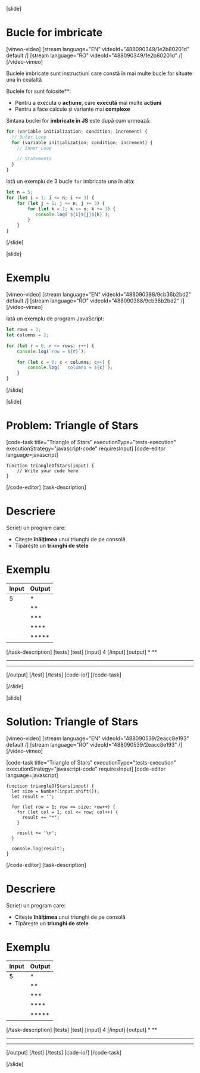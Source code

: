 [slide]

# Bucle for imbricate


[vimeo-video]
[stream language="EN" videoId="488090349/1e2b80201d" default /]
[stream language="RO" videoId="488090349/1e2b80201d"  /]
[/video-vimeo]


Buclele imbricate sunt instrucțiuni care constă în mai multe bucle for situate una în cealaltă

Buclele for sunt folosite**:

* Pentru a executa o **acțiune**, care **execută** mai multe **acțiuni**
* Pentru a face calcule și variante mai **complexe**

Sintaxa buclei for **imbricate în JS** este după cum urmează:

```js
for (variable initialization; condition; increment) {
  // Outer Loop 
  for (variable initialization; condition; increment) { 
    // Inner Loop

    // Statements
  }
}
```

Iată un exemplu de 3 bucle  `for` imbricate una în alta: 


```js live
let n = 5;
for (let i = 1; i <= n; i += 3) {
    for (let j = 1; j <= n; j += 3) {
        for (let k = 1; k <= n; k += 3) {
           console.log(`${i}${j}${k}`);
        }
    }
}
```
[/slide]

[slide]
# Exemplu

[vimeo-video]
[stream language="EN" videoId="488090388/9cb36b2bd2" default /]
[stream language="RO" videoId="488090388/9cb36b2bd2"  /]
[/video-vimeo]

Iată un exemplu de program JavaScript:

```js live
let rows = 3;
let columns = 2;

for (let r = 0; r <= rows; r++) {
    console.log(`row = ${r}`);

    for (let c = 0; c < columns; c++) {
        console.log(`  columns = ${c}`);
    }
}
```
[/slide]

[slide]
# Problem: Triangle of Stars
[code-task title="Triangle of Stars" executionType="tests-execution" executionStrategy="javascript-code" requiresInput]
[code-editor language=javascript]
```
function triangleOfStars(input) {
    // Write your code here
}
```
[/code-editor]
[task-description]

# Descriere
Scrieți un program care:

* Citește **înălțimea** unui triunghi de pe consolă
* Tipărește un **triunghi de stele**
# Exemplu
| **Input** | **Output**| 
| --- | --- |
| 5 | \* |
| | \*\* |
| | \*\*\* |
|  | \*\*\*\* |
| | \*\*\*\*\* |
[/task-description]
[tests]
[test]
[input]
4
[/input]
[output]
*
**
***
****
[/output]
[/test]
[/tests]
[code-io/]
[/code-task]

[/slide]

[slide]
# Solution: Triangle of Stars

[vimeo-video]
[stream language="EN" videoId="488090539/2eacc8e193" default /]
[stream language="RO" videoId="488090539/2eacc8e193"  /]
[/video-vimeo]

[code-task title="Triangle of Stars" executionType="tests-execution" executionStrategy="javascript-code" requiresInput]
[code-editor language=javascript]
```
function triangleOfStars(input) {
  let size = Number(input.shift());
  let result = '';

  for (let row = 1; row <= size; row++) {
    for (let col = 1; col <= row; col++) {
      result += "*";
    }

    result += '\n';
  }
  
  console.log(result);
}
```
[/code-editor]
[task-description]

# Descriere
Scrieți un program care:

* Citește **înălțimea** unui triunghi de pe consolă
* Tipărește un **triunghi de stele**
# Exemplu
| **Input** | **Output**| 
| --- | --- |
| 5 | \* |
| | \*\* |
| | \*\*\* |
|  | \*\*\*\* |
| | \*\*\*\*\* |
[/task-description]
[tests]
[test]
[input]
4
[/input]
[output]
*
**
***
****
[/output]
[/test]
[/tests]
[code-io/]
[/code-task]

[/slide]
